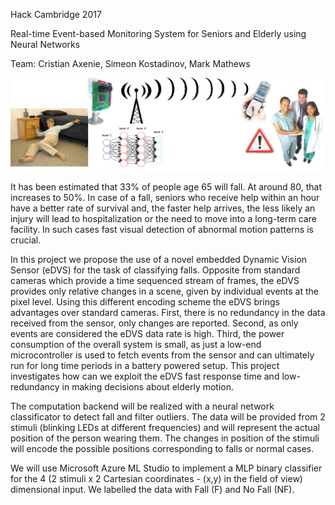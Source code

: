 
Hack Cambridge 2017

Real-time Event-based Monitoring System for Seniors and Elderly using Neural Networks

Team:
Cristian Axenie, Simeon Kostadinov, Mark Mathews

![system](media/fallcam.jpg)

It has been estimated that 33% of people age 65 will fall. At around 80, that increases to 50%. In
case of a fall, seniors who receive help within an hour have a better rate of survival and, the faster
help arrives, the less likely an injury will lead to hospitalization or the need to move into a long-term
care facility. In such cases fast visual detection of abnormal motion patterns is crucial. 

In this project we propose the use of a novel embedded Dynamic Vision Sensor (eDVS) for the task of classifying falls. Opposite from
standard cameras which provide a time sequenced stream of frames, the eDVS provides only relative
changes in a scene, given by individual events at the pixel level. Using this different encoding scheme
the eDVS brings advantages over standard cameras. First, there is no redundancy in the data received
from the sensor, only changes are reported. Second, as only events are considered the eDVS data rate is
high. Third, the power consumption of the overall system is small, as just a low-end microcontroller is
used to fetch events from the sensor and can ultimately run for long time periods in a battery powered
setup. This project investigates how can we exploit the eDVS fast response time and low-redundancy
in making decisions about elderly motion. 

The computation backend will be realized with a neural network classificator to detect fall and filter outliers. The data will
be provided from 2 stimuli (blinking LEDs at different frequencies) and will represent the actual position of the person wearing them.
The changes in position of the stimuli will encode the possible positions corresponding to falls or normal cases. 

We will use Microsoft Azure ML Studio to implement a MLP binary classifier for the 4 (2 stimuli x 2 Cartesian coordinates - (x,y) in the field of view) dimensional input. We labelled the data with Fall (F) and No Fall (NF).


